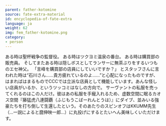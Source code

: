 ```yaml
---
parent: father-kotomine
source: fate-extra-material
id: encyclopedia-of-fate-extra
language: ja
weight: 62
img: fem_father-kotomine.png
category:
- person
---
```


ある時は聖杯戦争の監督役。
ある時はツクヨミ温泉の番台。
ある時は購買部の販売員。
そしてまたある時は隠しボスとしてランサーに無茶ぶりをするいつものエセ神父。
「言峰を購買部の店員にしていいですか？」
とスタッフさんに言われた時は“石川さん……貴方疲れているのよ……”と心配になったものですが、はまればはまるものでCCCでは立派な店員として機能しています。あんな怪しい店員がいるか、というツッコミはなしの方向で。
サーヴァントの私服を売ってくれるのはこの人だけ。彼はあの私服を手寵入れるため、虚数空間に眠るカオス空間『藤猛虎八連闘覇（ふじもうこばーれんとうは）』にダイブ、並みいる強豪たちを打ち倒して生還したという。そのあたりのスピンオフはKKUMM先生（…一説によると麿伸映一郎…）に丸投げにするとたいへん美味しくいただけます。
